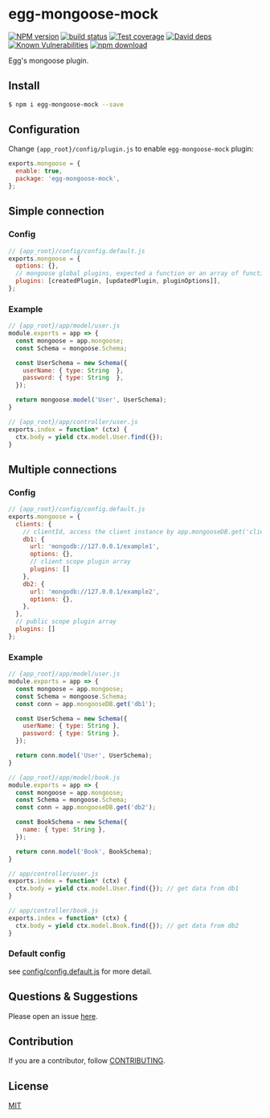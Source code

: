 # egg-mongoose-mock
[![NPM version][npm-image]][npm-url]
[![build status][travis-image]][travis-url]
[![Test coverage][codecov-image]][codecov-url]
[![David deps][david-image]][david-url]
[![Known Vulnerabilities][snyk-image]][snyk-url]
[![npm download][download-image]][download-url]

[npm-image]: https://img.shields.io/npm/v/egg-mongoose-mock.svg?style=flat-square
[npm-url]: https://npmjs.org/package/egg-mongoose-mock
[travis-image]: https://img.shields.io/travis/ewinds/egg-mongoose-mock.svg?style=flat-square
[travis-url]: https://travis-ci.org/ewinds/egg-mongoose-mock
[codecov-image]: https://img.shields.io/codecov/c/githubewinds/egg-mongoose-mock.svg?style=flat-square
[codecov-url]: https://codecov.io/github/ewinds/egg-mongoose-mock?branch=master
[david-image]: https://img.shields.io/david/ewinds/egg-mongoose-mock.svg?style=flat-square
[david-url]: https://david-dm.org/ewinds/egg-mongoose-mock
[snyk-image]: https://snyk.io/test/npm/egg-mongoose-mock/badge.svg?style=flat-square
[snyk-url]: https://snyk.io/test/npm/egg-mongoose-mock
[download-image]: https://img.shields.io/npm/dm/egg-mongoose-mock.svg?style=flat-square
[download-url]: https://npmjs.org/package/egg-mongoose-mock

Egg's mongoose plugin.

## Install

```bash
$ npm i egg-mongoose-mock --save
```

## Configuration

Change `{app_root}/config/plugin.js` to enable `egg-mongoose-mock` plugin:

```js
exports.mongoose = {
  enable: true,
  package: 'egg-mongoose-mock',
};
```

## Simple connection

### Config

```js
// {app_root}/config/config.default.js
exports.mongoose = {
  options: {},
  // mongoose global plugins, expected a function or an array of function and options
  plugins: [createdPlugin, [updatedPlugin, pluginOptions]],
};
```

### Example

```js
// {app_root}/app/model/user.js
module.exports = app => {
  const mongoose = app.mongoose;
  const Schema = mongoose.Schema;

  const UserSchema = new Schema({
    userName: { type: String  },
    password: { type: String  },
  });

  return mongoose.model('User', UserSchema);
}

// {app_root}/app/controller/user.js
exports.index = function* (ctx) {
  ctx.body = yield ctx.model.User.find({});
}
```

## Multiple connections

### Config

```js
// {app_root}/config/config.default.js
exports.mongoose = {
  clients: {
    // clientId, access the client instance by app.mongooseDB.get('clientId')
    db1: {
      url: 'mongodb://127.0.0.1/example1',
      options: {},
      // client scope plugin array
      plugins: []
    },
    db2: {
      url: 'mongodb://127.0.0.1/example2',
      options: {},
    },
  },
  // public scope plugin array
  plugins: []
};
```

### Example

```js
// {app_root}/app/model/user.js
module.exports = app => {
  const mongoose = app.mongoose;
  const Schema = mongoose.Schema;
  const conn = app.mongooseDB.get('db1'); 

  const UserSchema = new Schema({
    userName: { type: String },
    password: { type: String },
  });

  return conn.model('User', UserSchema);
}

// {app_root}/app/model/book.js
module.exports = app => {
  const mongoose = app.mongoose;
  const Schema = mongoose.Schema;
  const conn = app.mongooseDB.get('db2');

  const BookSchema = new Schema({
    name: { type: String },
  });

  return conn.model('Book', BookSchema);
}

// app/controller/user.js
exports.index = function* (ctx) {
  ctx.body = yield ctx.model.User.find({}); // get data from db1
}

// app/controller/book.js
exports.index = function* (ctx) {
  ctx.body = yield ctx.model.Book.find({}); // get data from db2
}
```

### Default config

see [config/config.default.js](config/config.default.js) for more detail.

## Questions & Suggestions

Please open an issue [here](https://github.com/ewinds/egg-mongoose-mock/issues).

## Contribution

If you are a contributor, follow [CONTRIBUTING](https://eggjs.org/zh-cn/contributing.html).

## License

[MIT](LICENSE)
